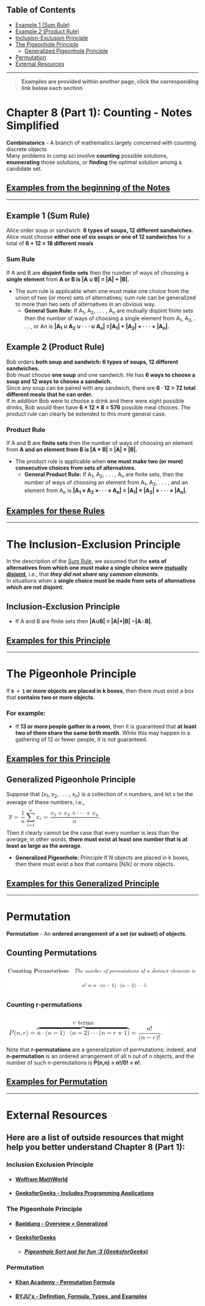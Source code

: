 ## Table of Contents
- [Example 1 (Sum Rule)](#Example-1-(Sum-Rule))
- [Example 2 (Product Rule)](#Example-2-(Product-Rule))
- [Inclusion-Exclusion Principle](#Inclusion-Exclusion-Principle)
- [The Pigeonhole Principle](#The-Pigeonhole-Principle)
	- [Generalized Pigeonhole Principle](#Generalized-Pigeonhole-Principle)
- [Permutation](#Permutation)
- [External Resources](#External-Resources)
***
> **Examples are provided within another page, click the corresponding link below each section**
# Chapter 8 (Part 1): Counting - Notes Simplified
**Combinatorics** - A branch of mathematics largely concerned with counting discrete objects <br />
Many problems in comp sci involve **counting** possible solutions, **enumerating** those solutions, or **finding** the optimal solution among a candidate set.
## [Examples from the beginning of the Notes](Chapter%208%20(Part%201)%20Examples.md)
***
## Example 1 (Sum Rule)
Alice order soup or sandwich: **6 types of soups, 12 different sandwiches.** <br />
Alice must choose **either one of six soups or one of 12 sandwiches** for a total of **6 + 12 = 18 different meals** <br />
### Sum Rule
If A and B are **disjoint finite sets** then the number of ways of choosing a **single element** from **A or B is |A ∪ B| = |A| + |B|.**
- The sum rule is applicable when one must make one choice from the union of two (or more) sets of alternatives; sum rule can be generalized to more than two sets of alternatives in an obvious way.
	- **General Sum Rule:** If A<sub>1</sub>, A<sub>2</sub>, . . . , A<sub>n</sub> are mutually disjoint finite sets then the number of ways of choosing a single element from A<sub>1</sub>, A<sub>2</sub>, . . . , or An is **|A<sub>1</sub> ∪ A<sub>2</sub> ∪ · · · ∪ A<sub>n</sub>| =|A<sub>1</sub>| + |A<sub>2</sub>| + · · · + |A<sub>n</sub>|.**

## Example 2 (Product Rule)
Bob orders **both soup and sandwich: 6 types of soups, 12 different sandwiches.** <br />
Bob must choose **one soup** and one sandwich. He has **6 ways to choose a soup and 12 ways to choose a sandwich.** <br />
Since any soup can be paired with any sandwich, there are **6 · 12 = 72 total different meals that he can order.** <br />
If in addition Bob were to choose a drink and there were eight possible drinks, Bob would then have **6 × 12 × 8 = 576** possible meal choices. The product rule can clearly be extended to this more general case. <br />
### Product Rule
If A and B are **finite sets** then the number of ways of choosing an element from **A and an element from B is |A × B| = |A| × |B|.**
- The product rule is applicable when **one must make two (or more) consecutive choices from sets of alternatives.**
	- **General Product Rule:** If A<sub>1</sub>, A<sub>2</sub>, . . . , A<sub>n</sub> are finite sets, then the number of ways of choosing an element from A<sub>1</sub>, A<sub>2</sub>, . . . , and an element from A<sub>n</sub> is **|A<sub>1</sub> × A<sub>2</sub> ×· · · × A<sub>n</sub>| = |A<sub>1</sub>| × |A<sub>2</sub>| ×  · · · × |A<sub>n</sub>|.**
## [Examples for these Rules](Chapter%208%20(Part%201)%20Examples.md#Example-84---Picking-Students)
***
# The Inclusion-Exclusion Principle
In the description of the [Sum Rule](#Sum-Rule), we assumed that the **sets of alternatives from which one must make a single choice were <u>mutually disjoint</u>**, i.e., that ***they did not share any common elements***. <br />
In situations when a **single choice must be made from sets of alternatives which are not disjoint**.
## Inclusion-Exclusion Principle
- If A and B are finite sets then **|A∪B| = |A|+|B| −|A∩B|**.
## [Examples for this Principle](Chapter%208%20(Part%201)%20Examples.md#Example-85)
***
# The Pigeonhole Principle
If **`k + 1` or more objects are placed in k boxes**, then there must exist a box that **contains two or more objects**. <br />
### For example:
- If **13 or more people gather in a room**, then it is guaranteed that **at least two of them share the same birth month**. While this may happen in a gathering of 12 or fewer people, it is not guaranteed.
## [Examples for this Principle](Chapter%208%20(Part%201)%20Examples.md#Example-88)
## Generalized Pigeonhole Principle
Suppose that {x<sub>1</sub>, x<sub>2</sub>, . . . , x<sub>n</sub>} is a collection of n numbers, and let x be the average of these numbers, i.e., <br />
![](Photos/Generalized%20Pigeonhole%20Principle%20Equation.png) <br />
Then it clearly cannot be the case that every number is less than the average; in other words, **there must exist at least one number that is at least as large as the average**.
- **Generalized Pigeonhole:** Principle If N objects are placed in k boxes, then there must exist a box that contains \[N/k\] or more objects.
## [Examples for this Generalized Principle](Chapter%208%20(Part%201)%20Examples.md#Example-813)
***
# Permutation
**Permutation** - An **ordered arrangement of a set (or subset) of objects**.
## Counting Permutations
![](Photos/Counting%20Permutations%20Equation.png) <br />
### Counting r-permutations
![](Photos/Counting%20r-Permutations%20Equation.png) <br />
Note that **r-permutations** are a generalization of permutations; indeed, and **n-permutation** is an ordered arrangement of all n out of n objects, and the number of such n-permutations is **P(n,n) = n!/0! = n!**.
## [Examples for Permutation](Chapter%208%20(Part%201)%20Examples.md#Permutation-Example---Errands)
***
# External Resources
## Here are a list of outside resources that might help you better understand Chapter 8 (Part 1):
### Inclusion Exclusion Principle
- #### [Wolfram MathWorld](https://mathworld.wolfram.com/Inclusion-ExclusionPrinciple.html)
- #### [GeeksforGeeks - Includes Programming Applications](https://www.geeksforgeeks.org/inclusion-exclusion-principle-and-programming-applications/)

### The Pigeonhole Principle
- #### [Baeldung - Overview + Generalized](https://www.baeldung.com/cs/pigeonhole-principle)
- #### [GeeksforGeeks](https://www.geeksforgeeks.org/discrete-mathematics-the-pigeonhole-principle/)
	- ##### [Pigeonhole Sort just for fun :3 (GeeksforGeeks)](https://www.geeksforgeeks.org/pigeonhole-sort/)

### Permutation
- #### [Khan Academy - Permutation Formula](https://www.khanacademy.org/math/precalculus/x9e81a4f98389efdf:prob-comb/x9e81a4f98389efdf:combinatorics-precalc/v/permutation-formula)
- #### [BYJU's - Definition, Formula, Types, and Examples](https://byjus.com/maths/permutation/)
